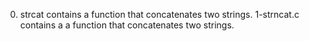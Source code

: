0. strcat contains a function that concatenates two strings.
1-strncat.c contains a a function that concatenates two strings. 
